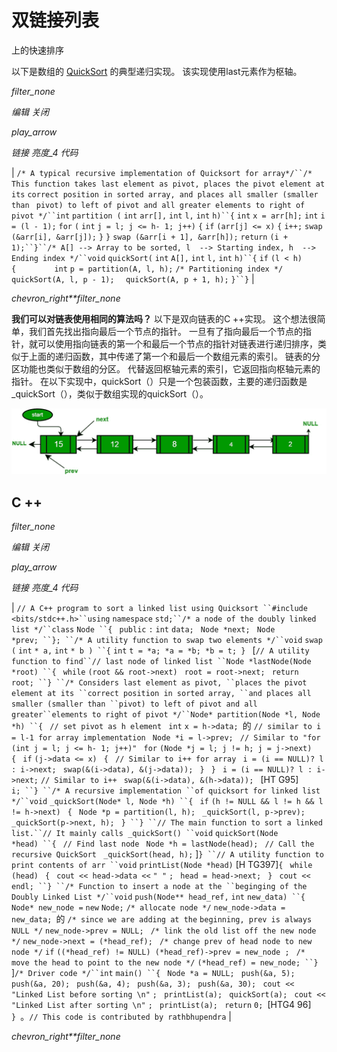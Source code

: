 # 双链接列表

上的快速排序

以下是数组的 [QuickSort](http://en.wikipedia.org/wiki/Quicksort) 的典型递归实现。 该实现使用last元素作为枢轴。

*filter_none*

*编辑*
*关闭*

*play_arrow*

*链接*
*亮度_4*
*代码*

| `/* A typical recursive implementation of Quicksort for array*/``/* This function takes last element as pivot, places the pivot element at its` `correct position in sorted array, and places all smaller (smaller than ` `pivot) to left of pivot and all greater elements to right of pivot */``int` `partition (` `int` `arr[],` `int` `l,` `int` `h)``{` `int` `x = arr[h];` `int` `i = (l - 1);` `for` `(` `int` `j = l; j <= h- 1; j++)` `{` `if` `(arr[j] <= x)` `{` `i++;` `swap (&arr[i], &arr[j]);` `}` `}` `swap (&arr[i + 1], &arr[h]);` `return` `(i + 1);``}``/* A[] --> Array to be sorted, l  --> Starting index, h  --> Ending index */``void` `quickSort(` `int` `A[],` `int` `l,` `int` `h)``{` `if` `(l < h)` `{        ` `int` `p = partition(A, l, h);` `/* Partitioning index */` `quickSort(A, l, p - 1);  ` `quickSort(A, p + 1, h);` `}``}` |

*chevron_right**filter_none*

**我们可以对链表使用相同的算法吗？**
以下是双向链表的C ++实现。 这个想法很简单，我们首先找出指向最后一个节点的指针。 一旦有了指向最后一个节点的指针，就可以使用指向链表的第一个和最后一个节点的指针对链表进行递归排序，类似于上面的递归函数，其中传递了第一个和最后一个数组元素的索引。 链表的分区功能也类似于数组的分区。 代替返回枢轴元素的索引，它返回指向枢轴元素的指针。 在以下实现中，quickSort（）只是一个包装函数，主要的递归函数是_quickSort（），类似于数组实现的quickSort（）。

![](img/907e6783a6130c711cfa83c52cb7210e.png)

## C ++

*filter_none*

*编辑*
*关闭*

*play_arrow*

*链接*
*亮度_4*
*代码*

| `// A C++ program to sort a linked list using Quicksort ``#include <bits/stdc++.h>``using` `namespace` `std;``/* a node of the doubly linked list */``class` `Node ``{ ` `public` `:` `int` `data; ` `Node *next; ` `Node *prev; ``}; ``/* A utility function to swap two elements */``void` `swap (` `int` `* a,` `int` `* b ) ``{` `int` `t = *a; *a = *b; *b = t; } ` [​​ `// A utility function to find``// last node of linked list ``Node *lastNode(Node *root) ``{ ` `while` `(root && root->next) ` `root = root->next; ` `return` `root; ``} ``/* Considers last element as pivot, ``places the pivot element at its ``correct position in sorted array, ``and places all smaller (smaller than ``pivot) to left of pivot and all greater``elements to right of pivot */``Node* partition(Node *l, Node *h) ``{ ` `// set pivot as h element ` `int` `x = h->data; `的 `// similar to i = l-1 for array implementation ` `Node *i = l->prev; ` `// Similar to "for (int j = l; j <= h- 1; j++)" ` `for` `(Node *j = l; j != h; j = j->next) ` `{ ` `if` `(j->data <= x) ` `{ ` `// Similar to i++ for array ` `i = (i == NULL)? l : i->next; ` `swap(&(i->data), &(j->data)); ` `} ` `} ` `i = (i == NULL)? l : i->next;` `// Similar to i++ ` `swap(&(i->data), &(h->data)); ` [HT G95] `i; ``} ``/* A recursive implementation ``of quicksort for linked list */``void` `_quickSort(Node* l, Node *h) ``{ ` `if` `(h != NULL && l != h && l != h->next) ` `{ ` `Node *p = partition(l, h); ` `_quickSort(l, p->prev); ` `_quickSort(p->next, h); ` `} ``} ``// The main function to sort a linked list.``// It mainly calls _quickSort() ``void` `quickSort(Node *head) ``{ ` `// Find last node ` `Node *h = lastNode(head); ` `// Call the recursive QuickSort ` `_quickSort(head, h);` ]`} ``// A utility function to print contents of arr ``void` `printList(Node *head)` [H TG397]`{ ` `while` `(head) ` `{ ` `cout << head->data <<` `" "` `; ` `head = head->next; ` `} ` `cout << endl; ``} ``/* Function to insert a node at the ``beginging of the Doubly Linked List */``void` `push(Node** head_ref,` `int` `new_data) ``{ ` `Node* new_node =` `new` `Node;` `/* allocate node */` `new_node->data = new_data; `的 `/* since we are adding at the` `beginning, prev is always NULL */` `new_node->prev = NULL; ` `/* link the old list off the new node */` `new_node->next = (*head_ref); ` `/* change prev of head node to new node */` `if` `((*head_ref) != NULL) (*head_ref)->prev = new_node ; ` `/* move the head to point to the new node */` `(*head_ref) = new_node; ``}` ]`/* Driver code */``int` `main() ``{ ` `Node *a = NULL; ` `push(&a, 5); ` `push(&a, 20); ` `push(&a, 4); ` `push(&a, 3); ` `push(&a, 30); ` `cout <<` `"Linked List before sorting \n"` `; ` `printList(a); ` `quickSort(a); ` `cout <<` `"Linked List after sorting \n"` `; ` `printList(a); ` `return` `0; `[HTG4 96] `} `。`// This code is contributed by rathbhupendra` |

*chevron_right**filter_none*